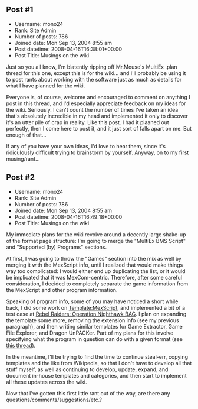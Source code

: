 ## Post #1
- Username: mono24
- Rank: Site Admin
- Number of posts: 786
- Joined date: Mon Sep 13, 2004 8:55 am
- Post datetime: 2008-04-16T16:38:01+00:00
- Post Title: Musings on the wiki

Just so you all know, I'm blatently ripping off Mr.Mouse's MultiEx .plan thread for this one, except this is for the wiki... and I'll probably be using it to post rants about working with the software just as much as details for what I have planned for the wiki.

Everyone is, of course, welcome and encouraged to comment on anything I post in this thread, and I'd especially appreciate feedback on my ideas for the wiki. Seriously. I can't count the number of times I've taken an idea that's absolutely incredible in my head and implemented it only to discover it's an utter pile of crap in reality. Like this post. I had it plaaned out perfectly, then I come here to post it, and it just sort of falls apart on me. But enough of that...

If any of you have your own ideas, I'd love to hear them, since it's ridiculously difficult trying to brainstorm by yourself. Anyway, on to my first musing/rant...
## Post #2
- Username: mono24
- Rank: Site Admin
- Number of posts: 786
- Joined date: Mon Sep 13, 2004 8:55 am
- Post datetime: 2008-04-16T16:49:18+00:00
- Post Title: Musings on the wiki

My immediate plans for the wiki revolve around a decently large shake-up of the format page structure: I'm going to merge the "MultiEx BMS Script" and "Supported (by) Programs" sections.

At first, I was going to throw the "Games" section into the mix as well by merging it with the MexScript info, until I realized that would make things way too complicated: I would either end up duplicating the list, or it would be implicated that it was MexCom-centric. Therefore, after some careful consideration, I decided to completely separate the game information from the MexScript and other program information.

Speaking of program info, some of you may have noticed a short while back, I did some work on [Template:MexScript](http://wiki.xentax.com/index.php?title=Template:MexScript), and implemented a bit of a test case at [Rebel Raiders: Operation Nighthawk BAG](http://wiki.xentax.com/index.php?title=Rebel%20Raiders:%20Operation%20Nighthawk%20BAG). I plan on expanding the template some more, removing the extension info (see my previous paragraph), and then writing similar templates for Game Extractor, Game File Explorer, and Dragon UnPACKer. Part of my plans for this involve specifying what the program in question can do with a given format (see [this thread](http://forum.xentax.com/viewtopic.php?f=13&t=3008)).

In the meantime, I'll be trying to find the time to continue steal-err, copying templates and the like from Wikipedia, so that I don't have to develop all that stuff myself, as well as continuing to develop, update, expand, and document in-house templates and categories, and then start to implement all these updates across the wiki.

Now that I've gotten this first little rant out of the way, are there any questions/comments/suggestions/etc.?

